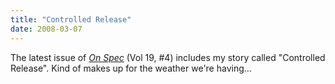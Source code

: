 ```yaml
---
title: "Controlled Release"
date: 2008-03-07
---
```

The latest issue of <a href="http://www.onspec.ca/"><em>On Spec</em></a> (Vol 19, #4) includes my story called "Controlled Release".  Kind of makes up for the weather we're having…

